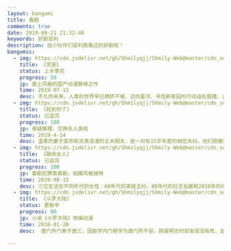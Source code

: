 ```yaml
---
layout: bangumi
title: 看剧
comments: true
date: 2019-09-21 21:32:48
keywords: 好剧安利
description: 给小伙伴们安利我看过的好剧啦！
bangumis:
  - img: https://cdn.jsdelivr.net/gh/Shmilyqjj/Shmily-Web@master/cdn_sources/img/bangumi/linglong.jpg
    title: 《灵笼》
    status: 上半季完
    progress: 50
    jp: 废土风格的国产动漫巅峰之作
    time: 2019-07-13
    desc: 不久的未来，人类的世界早已拥挤不堪，迈向星河、寻找新家园的行动迫在眉捷。正当一切有条不紊的推进之时，月相异动，脚下的大地爆发了长达数十年、剧烈的地质变化，人类在这场浩劫中所剩无几。当天地逐渐恢复平静，人们从废墟和深渊中重新踏上了这片熟悉而又陌生的大地。习惯了主宰一切的我们是否还是这个世界的主人？
  - img: https://cdn.jsdelivr.net/gh/Shmilyqjj/Shmily-Web@master/cdn_sources/img/bangumi/lundaonile.jpg
    title: 《轮到你了》
    status: 已追完
    progress: 100
    jp: 悬疑推理，交换杀人游戏
    time: 2019-4-14
    desc: 温柔的妻子菜奈和天真浪漫的丈夫翔太，是一对有15岁年差的相恋夫妇，他们刚搬到东京都内的高级公寓，就意外地被卷入了连续杀人事件，原本抱着有趣的心态，公寓内的住户正在玩交换杀人的游戏，结果弄假成真，真的出现了杀人事件，公寓里所有的居民都开始陷入噩梦之中，精彩的推理谜题也随之展开。
  - img: https://cdn.jsdelivr.net/gh/Shmilyqjj/Shmily-Web@master/cdn_sources/img/bangumi/zhimingnvren.jpg
    title: 《致命女人》
    status: 已追完
    progress: 100
    jp: 喜剧犯罪类美剧，拍摄风格独特
    time: 2019-08-15
    desc: 三位生活在不同年代的女性：60年代的家庭主妇，80年代的社交名媛和2018年的律师，处理着婚姻中的不忠行为。
  - img: https://cdn.jsdelivr.net/gh/Shmilyqjj/Shmily-Web@master/cdn_sources/img/bangumi/douluodalu.jpg
    title: 《斗罗大陆》
    status: 更新中
    progress: 80
    jp: 小说《斗罗大陆》改编动漫
    time: 2018-01-20
    desc:  唐门外门弟子唐三，因偷学内门绝学为唐门所不容，跳崖明志时却发现没有死，反而以另外一个身份来到了另一个世界，一个属于武魂的世界，名叫斗罗大陆。这里没有魔法，没有斗气，没有武术，却有神奇的武魂。这里的每个人，在自己六岁的时候，都会在武魂殿中令武魂觉醒。武魂有动物，有植物，有器物，武魂可以辅助人们的日常生活。而其中一些特别出色的武魂却可以用来修炼并进行战斗，这个职业，是斗罗大陆上最为强大也是最荣耀的职业“魂师”。 小小的唐三在圣魂村开始了他的魂师修炼之路，并萌生了振兴唐门的梦想。当唐门暗器来到斗罗大陆，当唐三武魂觉醒，他能否在这片武魂的世界再铸唐门的辉煌？

---
```


